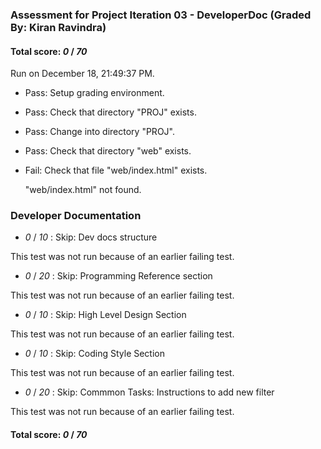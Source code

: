 ### Assessment for Project Iteration 03 - DeveloperDoc (Graded By: Kiran Ravindra)

#### Total score: _0_ / _70_

Run on December 18, 21:49:37 PM.

+ Pass: Setup grading environment.



+ Pass: Check that directory "PROJ" exists.

+ Pass: Change into directory "PROJ".

+ Pass: Check that directory "web" exists.

+ Fail: Check that file "web/index.html" exists.

     "web/index.html" not found.


### Developer Documentation

+  _0_ / _10_ : Skip: Dev docs structure

  This test was not run because of an earlier failing test.

+  _0_ / _20_ : Skip: Programming Reference section

  This test was not run because of an earlier failing test.

+  _0_ / _10_ : Skip: High Level Design Section

  This test was not run because of an earlier failing test.

+  _0_ / _10_ : Skip: Coding Style Section

  This test was not run because of an earlier failing test.

+  _0_ / _20_ : Skip: Commmon Tasks: Instructions to add new filter

  This test was not run because of an earlier failing test.

#### Total score: _0_ / _70_

